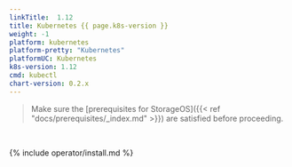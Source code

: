 ```yaml
---
linkTitle:  1.12
title: Kubernetes {{ page.k8s-version }}
weight: -1
platform: kubernetes
platform-pretty: "Kubernetes"
platformUC: Kubernetes
k8s-version: 1.12
cmd: kubectl
chart-version: 0.2.x
---
```



> Make sure the 
> [prerequisites for StorageOS]({{< ref "docs/prerequisites/_index.md" >}}) are
> satisfied before proceeding.

&nbsp;

{% include operator/install.md %}

